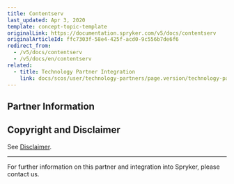 ```yaml
---
title: Contentserv
last_updated: Apr 3, 2020
template: concept-topic-template
originalLink: https://documentation.spryker.com/v5/docs/contentserv
originalArticleId: ffc7303f-58e4-425f-acd0-9c556b7de6f6
redirect_from:
  - /v5/docs/contentserv
  - /v5/docs/en/contentserv
related:
  - title: Technology Partner Integration
    link: docs/scos/user/technology-partners/page.version/technology-partners.html
---
```


## Partner Information




## Copyright and Disclaimer

See [Disclaimer](https://github.com/spryker/spryker-documentation).

---
For further information on this partner and integration into Spryker, please contact us.

<div class="hubspot-form js-hubspot-form" data-portal-id="2770802" data-form-id="163e11fb-e833-4638-86ae-a2ca4b929a41" id="hubspot-1"></div>

